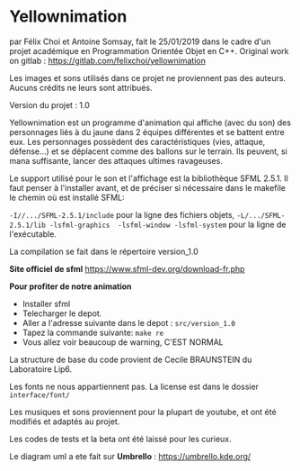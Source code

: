 # Yellownimation
par Félix Choi et Antoine Somsay, fait le 25/01/2019 dans le cadre d'un projet académique en Programmation Orientée Objet en C++. Original work on gitlab : https://gitlab.com/felixchoi/yellownimation

Les images et sons utilisés dans ce projet ne proviennent pas des auteurs. Aucuns crédits ne leurs sont attribués.

Version du projet : 1.0

Yellownimation est un programme d'animation qui affiche (avec du son) des personnages liés à du jaune dans 2 équipes différentes et se battent entre eux. Les personnages possèdent des caractéristiques (vies, attaque, défense...) et se déplacent comme des ballons sur le terrain. Ils peuvent, si mana suffisante, lancer des attaques ultimes ravageuses.

Le support utilisé pour le son et l'affichage est la bibliothèque SFML 2.5.1. Il faut penser à l'installer avant, et de préciser si nécessaire dans le makefile le chemin où est installé SFML:

`-I//.../SFML-2.5.1/include` pour la ligne des fichiers objets,
`-L/.../SFML-2.5.1/lib -lsfml-graphics  -lsfml-window -lsfml-system` pour la ligne de l'exécutable.

La compilation se fait dans le répertoire version_1.0


 **Site officiel de sfml**
 https://www.sfml-dev.org/download-fr.php
 
 **Pour profiter de notre animation**
 
 - Installer sfml
 - Telecharger le depot.
 - Aller a l'adresse suivante dans le depot :  `src/version_1.0`
 - Tapez la commande suivante: `make re`
 - Vous allez voir beaucoup de warning, C'EST NORMAL
 

La structure de base du code provient de Cecile BRAUNSTEIN du Laboratoire Lip6.

Les fonts ne nous appartiennent pas. La license est dans le dossier `interface/font/`

Les musiques et sons proviennent pour la plupart de youtube, et ont été modifiés et adaptés au projet.

Les codes de tests et la beta ont été laissé pour les curieux.

Le diagram uml a ete fait sur **Umbrello** : https://umbrello.kde.org/


 
 
